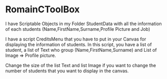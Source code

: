 # RomainCToolBox

I have Scriptable Objects in my Folder StudentData with all the information of each students (Name,FirstName,Surname,Profile Picture and Job)

I have a script CreditsMenu that you have to put in your Canvas for displaying the information of students. In this script, you have a list of student, a list of Text who group (Name,FirstName,Surname) and List of Image => Profile picture.

Change the size of the list Text and list Image if you want to change the number of students that you want to display in the canvas. 
